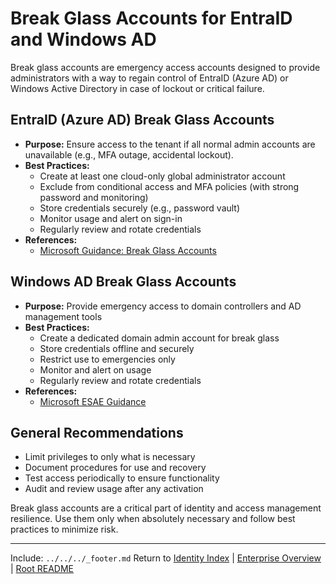 ﻿---
Last Reviewed: 2025-09-04
Tags: 
---

# Break Glass Accounts for EntraID and Windows AD

Break glass accounts are emergency access accounts designed to provide administrators with a way to regain control of EntraID (Azure AD) or Windows Active Directory in case of lockout or critical failure.

## EntraID (Azure AD) Break Glass Accounts
- **Purpose:** Ensure access to the tenant if all normal admin accounts are unavailable (e.g., MFA outage, accidental lockout).
- **Best Practices:**
  - Create at least one cloud-only global administrator account
  - Exclude from conditional access and MFA policies (with strong password and monitoring)
  - Store credentials securely (e.g., password vault)
  - Monitor usage and alert on sign-in
  - Regularly review and rotate credentials
- **References:**
  - [Microsoft Guidance: Break Glass Accounts](https://learn.microsoft.com/en-us/entra/identity/role-based-access-control/security-planning#emergency-access-accounts)

## Windows AD Break Glass Accounts
- **Purpose:** Provide emergency access to domain controllers and AD management tools
- **Best Practices:**
  - Create a dedicated domain admin account for break glass
  - Store credentials offline and securely
  - Restrict use to emergencies only
  - Monitor and alert on usage
  - Regularly review and rotate credentials
- **References:**
  - [Microsoft ESAE Guidance](https://learn.microsoft.com/en-us/windows-server/identity/securing-privileged-access/securing-privileged-access-reference-material)

## General Recommendations
- Limit privileges to only what is necessary
- Document procedures for use and recovery
- Test access periodically to ensure functionality
- Audit and review usage after any activation

Break glass accounts are a critical part of identity and access management resilience. Use them only when absolutely necessary and follow best practices to minimize risk.

---
Include: `../../../_footer.md`
Return to [Identity Index](../_index.md) | [Enterprise Overview](../_index.md) | [Root README](../../README.md)
